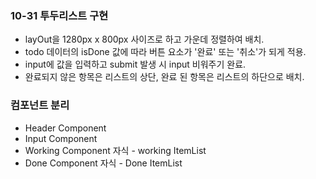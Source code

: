 ### 10-31 투두리스트 구현
- layOut을 1280px x 800px 사이즈로 하고 가운데 정렬하여 배치.
- todo 데이터의 isDone 값에 따라 버튼 요소가 '완료' 또는 '취소'가 되게 적용.
- input에 값을 입력하고 submit 발생 시 input 비워주기 완료.
- 완료되지 않은 항목은 리스트의 상단, 완료 된 항목은 리스트의 하단으로 배치.

### 컴포넌트 분리
- Header Component
- Input Component
- Working Component
  자식 - working ItemList
- Done Component
  자식 - Done ItemList
